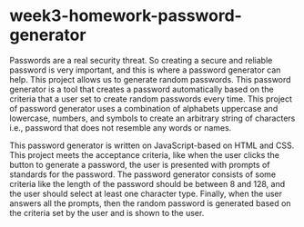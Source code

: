 # week3-homework-password-generator

Passwords are a real security threat. So creating a secure and reliable password is very important, and this is where a password generator can help. This project allows us to generate random passwords. This password generator is a tool that creates a password automatically based on the criteria that a user set to create random passwords every time. This project of password generator uses a combination of alphabets uppercase and lowercase, numbers, and symbols to create an arbitrary string of characters i.e., password that does not resemble any words or names.

This password generator is written on JavaScript-based on HTML and CSS. This project meets the acceptance criteria, like when the user clicks the button to generate a password, the user is presented with prompts of standards for the password. The password generator consists of some criteria like the length of the password should be between 8 and 128, and the user should select at least one character type. Finally, when the user answers all the prompts, then the random password is generated based on the criteria set by the user and is shown to the user.
